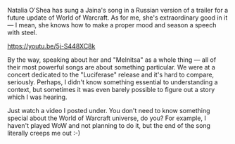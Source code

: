 ﻿Natalia O'Shea has sung a Jaina's song in a Russian version of a trailer for a future update of World of Warcraft. As for me, she's extraordinary good in it — I mean, she knows how to make a proper mood and season a speech with steel.

https://youtu.be/5j-S448XC8k

By the way, speaking about her and "Melnitsa" as a whole thing — all of their most powerful songs are about something particular. We were at a concert dedicated to the "Luciferase" release and it's hard to compare, seriously. Perhaps, I didn't know something essential to understanding a context, but sometimes it was even barely possible to figure out a story which I was hearing.

Just watch a video I posted under. You don't need to know something special about the World of Warcraft universe, do you? For example, I haven't played WoW and not planning to do it, but the end of the song literally creeps me out :-)